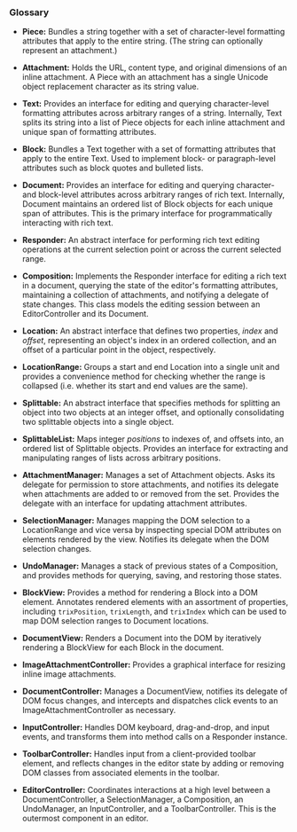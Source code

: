 ### Glossary

* **Piece:** Bundles a string together with a set of character-level formatting attributes that apply to the entire string. (The string can optionally represent an attachment.)

* **Attachment:** Holds the URL, content type, and original dimensions of an inline attachment. A Piece with an attachment has a single Unicode object replacement character as its string value.

* **Text:** Provides an interface for editing and querying character-level formatting attributes across arbitrary ranges of a string. Internally, Text splits its string into a list of Piece objects for each inline attachment and unique span of formatting attributes.

* **Block:** Bundles a Text together with a set of formatting attributes that apply to the entire Text. Used to implement block- or paragraph-level attributes such as block quotes and bulleted lists.

* **Document:** Provides an interface for editing and querying character- and block-level attributes across arbitrary ranges of rich text. Internally, Document maintains an ordered list of Block objects for each unique span of attributes. This is the primary interface for programmatically interacting with rich text.

* **Responder:** An abstract interface for performing rich text editing operations at the current selection point or across the current selected range.

* **Composition:** Implements the Responder interface for editing a rich text in a document, querying the state of the editor's formatting attributes, maintaining a collection of attachments, and notifying a delegate of state changes. This class models the editing session between an EditorController and its Document.

* **Location:** An abstract interface that defines two properties, _index_ and _offset_, representing an object's index in an ordered collection, and an offset of a particular point in the object, respectively.

* **LocationRange:** Groups a start and end Location into a single unit and provides a convenience method for checking whether the range is collapsed (i.e. whether its start and end values are the same).

* **Splittable:** An abstract interface that specifies methods for splitting an object into two objects at an integer offset, and optionally consolidating two splittable objects into a single object.

* **SplittableList:** Maps integer _positions_ to indexes of, and offsets into, an ordered list of Splittable objects. Provides an interface for extracting and manipulating ranges of lists across arbitrary positions.

* **AttachmentManager:** Manages a set of Attachment objects. Asks its delegate for permission to store attachments, and notifies its delegate when attachments are added to or removed from the set. Provides the delegate with an interface for updating attachment attributes.

* **SelectionManager:** Manages mapping the DOM selection to a LocationRange and vice versa by inspecting special DOM attributes on elements rendered by the view. Notifies its delegate when the DOM selection changes.

* **UndoManager:** Manages a stack of previous states of a Composition, and provides methods for querying, saving, and restoring those states.

* **BlockView:** Provides a method for rendering a Block into a DOM element. Annotates rendered elements with an assortment of properties, including `trixPosition`, `trixLength`, and `trixIndex` which can be used to map DOM selection ranges to Document locations.

* **DocumentView:** Renders a Document into the DOM by iteratively rendering a BlockView for each Block in the document.

* **ImageAttachmentController:** Provides a graphical interface for resizing inline image attachments.

* **DocumentController:** Manages a DocumentView, notifies its delegate of DOM focus changes, and intercepts and dispatches click events to an ImageAttachmentController as necessary.

* **InputController:** Handles DOM keyboard, drag-and-drop, and input events, and transforms them into method calls on a Responder instance.

* **ToolbarController:** Handles input from a client-provided toolbar element, and reflects changes in the editor state by adding or removing DOM classes from associated elements in the toolbar.

* **EditorController:** Coordinates interactions at a high level between a DocumentController, a SelectionManager, a Composition, an UndoManager, an InputController, and a ToolbarController. This is the outermost component in an editor.




